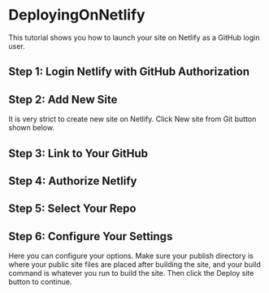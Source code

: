 # DeployingOnNetlify

This tutorial shows you how to launch your site on Netlify as a GitHub login user.


## Step 1: Login Netlify with GitHub Authorization

## Step 2: Add New Site
It is very strict to create new site on Netlify. Click New site from Git button shown below. 

## Step 3: Link to Your GitHub

## Step 4: Authorize Netlify

## Step 5: Select Your Repo

## Step 6: Configure Your Settings
Here you can configure your options. Make sure your publish directory is where your public site files are placed after building the site, and your build command is whatever you run to build the site. Then click the Deploy site button to continue.

